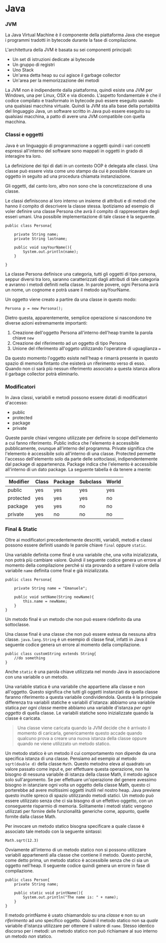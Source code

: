 # Java

### JVM
La Java Virtual Machine è il componente della piattaforma Java che esegue i programmi
tradotti in bytecode durante la fase di compilazione.

L'architettura della JVM è basata su sei componenti principali:

* Un set di istruzioni dedicate ai bytecode
* Un gruppo di registri
* Uno Stack
* Un'area detta heap su cui agisce il garbage collector
* Un'area per la memorizzazione dei metodi

La JVM non è indipendente dalla piattaforma, quindi esiste una JVM per Windows, una per
Linux, OSX e via dicendo. L'aspetto fondamentale è che il codice compilato e trasformato in
bytecode può essere eseguito usando una qualsiasi macchina virtuale.
Quindi la JVM sta alla base della portabilità del linguaggio Java, un software scritto in Java
può essere eseguito su qualsiasi macchina, a patto di avere una JVM compatibile con quella macchina.

### Classi e oggetti
Java è un linguaggio di programmazione a oggetti quindi i vari concetti espressi all'interno del
software sono mappati in oggetti in grado di interagire tra loro.

La definizione dei tipi di dati in un contesto OOP è delegata alle classi. Una classe 
può essere vista come uno stampo da cui è possibile ricavare un oggetto in seguito ad una procedura
chiamata instanziazione.

Gli oggetti, dal canto loro, altro non sono che la concretizzazione di una classe.

Le classi definiscono al loro interno un insieme di attributi e di metodi che hanno il compito 
di descrivere la classe stessa.
Ipotiziamo ad esempio di voler definire una classe Persona che avrà il compito di rappresentare 
degli esseri umani. Una possibile implementazione di tale classe è la seguente.

```
public class Persona{

	private String name;
	private String lastname;
	
	public void sayYourName(){
		System.out.println(name);
	}

}
```

La classe Persona definisce una categoria, tutti gli oggetti di tipo persona, seppur diversi tra loro,
saranno caratterizzati dagli attributi di tale categoria e avranno i metodi definiti nella classe.
In parole povere, ogni Persona avrà un nome, un cognome e potrà usare il metodo sayYourName.

Un oggetto viene creato a partire da una classe in questo modo:

```
Persona p = new Persona();
```

Dietro questa, apparentemente, semplice operazione si nascondono tre diverse azioni estremamente importanti:

1. Creazione dell'oggetto Persona all'interno dell'heap tramite la parola chiave `new`
2. Creazione del riferimento ad un oggetto di tipo Persona
3. Unione del riferimento all'oggeto utilizzando l'operatore di uguaglianza `=`

Da questo momento l'oggetto esiste nell'heap e rimarrà presente in questo spazio di memoria
fintanto che esisterà un riferimento verso di esso. Quando non ci sarà più nessun riferimento associato
a questa istanza allora il garbage collector potrà eliminarlo.

### Modificatori

In Java classi, variabili e metodi possono essere dotati di modificatori d'accesso:

* public
* protected
* package
* private 

Queste parole chiavi vengono utilizzate per definire lo scope dell'elemento a cui fanno riferimento.
Public indica che l'elemento è accessibile pubblicamente, ovunque all'interno del programma.
Private significa che l'elemento è accessibile solo all'interno di una classe.
Protected permette l'accesso dell'elemento solo da parte delle sottoclassi, indipendentemente dal package 
di appartenenza.
Package indica che l'elemento è accessibile all'interno di un dato package.
La seguente tabella è da tenere a mente:

 Modifier | Class | Package            | Subclass                | World
|-------- | ----- | ------------------ | ----------------------- | -----
public    |  yes  |        yes         |           yes           |  yes 
protected |  yes  |        yes         |           yes           |  no 
package   |  yes  |        yes         |           no            |  no 
private   |  yes  |        no          |           no            |  no 


### Final & Static

Oltre ai modificatori precedentemente descritti, variabili, metodi e classi possono essere 
definiti usando le parole chiave `final` oppure `static`.

Una variabile definita come final è una variabile che, una volta inizializzata, non potrà
più cambiare valore.
Quindi il seguente codice genera un errore al momento della compilazione perché si sta provando a settare
il valore della variabile `name` definita come final e già inizializzata.

```
public class Persona{

	private String name = "Emanuele";
	
	public void setName(String newName){
		this.name = newName;
	}
}
```

Un metodo final è un metodo che non può essere ridefinito da una sottoclasse.

Una classe final è una classe che non può essere estesa da nessuna altra classe. `java.lang.String`
è un esempio di classe final, infatti in Java il seguente codice genera un errore al momento
della compilazione.

```
public class customString extends String{
	//do something
}
```

Anche `static` è una parola chiave utilizzata nel mondo Java in associazione con una variabile o un 
metodo.

Una variabile statica è una variabile che appartiene alla classe e non all'oggetto. Questo significa che
tutti gli oggetti instanziati da quella classe faranno riferimento a questa variabile condividendola.
Questa è la principale differenza tra variabili statiche e variabili d'istanza: abbiamo una variabile statica
_per ogni classe_ mentre abbiamo una variabile d'istanza _per ogni oggetto_ di quella classe.
Le variabili statiche sono inizializzate quando la classe è caricata.

> Una classe viene caricata quando la JVM decide che è arrivato il momento di caricarla, genericamente
> questo accade quando qualcuno prova a creare una nuova istanza della classe oppure quando ne
> viene utilizzato un metodo statico.

Un metodo statico è un metodo il cui comportamento non dipende da una specifica istanza di una classe. 
Pensiamo ad esempio al metodo `sqrt(double d)` della classe `Math`. Questo metodno eleva al quadrato un valore 
passato come input e, per effettuare questa operazione, non ha bisogno di nessuna variabile di istanza
della classe Math, il metodo agisce solo sull'argomento.
Se per effettuare un'operazione del genere avessimo bisogno in istanziare ogni volta un oggetto della 
classe Math, questo ci porterebbe ad avere moltissimi oggetti inutili nel nostro heap.
Java previene questo inutile spreco di spazio utilizzando metodi statici. Un metodo può essere utilizzato
senza che ci sia bisogno di un effettivo oggetto, con un conseguente risparmio di memoria.
Solitamente i metodi static vengono utilizzati per fornire delle funzionalità generiche come, appunto, 
quelle fornite dalla classe Math.

Per invocare un metodo statico bisogna specificare a quale classe è associato tale metodo con la seguente
sintassi:

`Math.sqrt(12.3)`

Ovviamente all'interno di un metodo statico non si possono utilizzare variabili appartenenti alla classe
che contiene il metodo. Questo perchè, come detto prima, un metodo statico è accessibile senza che ci sia
un oggetto nell'heap. Il seguente codice quindi genera un errore in fase di compilazione.

```
public class Person{
	private String name;

	public static void printName(){
		System.out.println("The name is: " + name);
	}
}
```

Il metodo printName è usato chiamandolo su una _classe_ e non su un _riferimento_ ad uno specifico oggetto. 
Quindi il metodo statico non sa _quale_ variabile d'istanza utilizzare per ottenere il valore di `name`.
Stesso identico discorso per i metodi: un metodo statico non può richiamare al suo interno un metodo _non_
statico.


 









